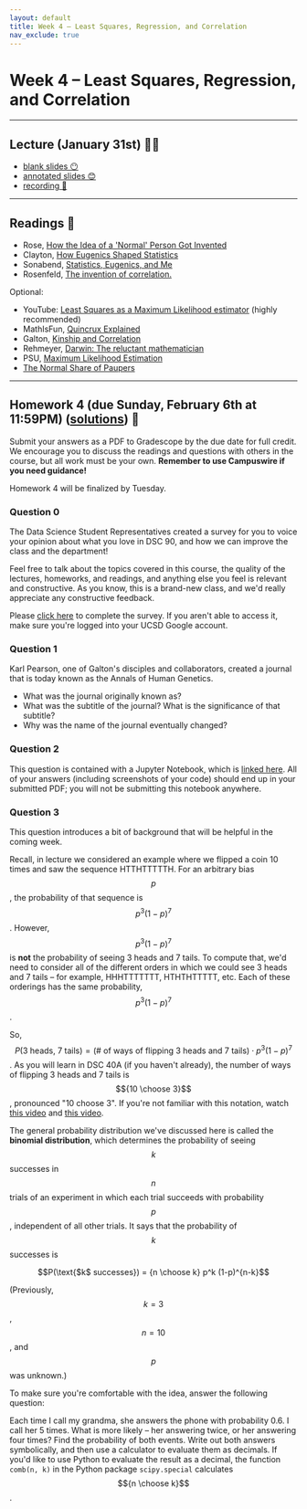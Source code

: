 ```yaml
---
layout: default
title: Week 4 – Least Squares, Regression, and Correlation
nav_exclude: true
---
```


<script src="https://cdn.mathjax.org/mathjax/latest/MathJax.js?config=TeX-AMS-MML_HTMLorMML" type="text/javascript"></script>

# Week 4 – Least Squares, Regression, and Correlation

---

## Lecture (January 31st) 👨‍🏫

- [blank slides 😶](../../slides/lec04.pdf)
- [annotated slides 😊](../../slides/lec04-annotated.pdf)
- [recording 🎥](https://youtu.be/uwXWAuwER3c)

---

## Readings 📖

- Rose, [How the Idea of a 'Normal' Person Got Invented](https://www.theatlantic.com/business/archive/2016/02/the-invention-of-the-normal-person/463365/)
- Clayton, [How Eugenics Shaped Statistics](https://nautil.us/how-eugenics-shaped-statistics-9365/)
- Sonabend, [Statistics, Eugenics, and Me](https://towardsdatascience.com/statistics-eugenics-and-me-29eaf43efac7)
- Rosenfeld, [The invention of correlation.](https://higherlogicdownload.s3.amazonaws.com/AMSTAT/1484431b-3202-461e-b7e6-ebce10ca8bcd/UploadedImages/Classroom_Activities/HS_6_Correlation_Francis_GALTON.pdf)

Optional:
- YouTube: [Least Squares as a Maximum Likelihood estimator](https://www.youtube.com/watch?v=_-Gnu498s3o) (highly recommended)
- MathIsFun, [Quincrux Explained](https://www.mathsisfun.com/data/quincunx-explained.html)
- Galton, [Kinship and Correlation](https://galton.org/essays/1890-1899/galton-1890-nareview-kinship-and-correlation.html)
- Rehmeyer, [Darwin: The reluctant mathematician](https://www.sciencenews.org/article/darwin-reluctant-mathematician)
- PSU, [Maximum Likelihood Estimation](https://online.stat.psu.edu/stat415/lesson/1/1.2)
- [The Normal Share of Paupers](https://www.statistics.com/the-normal-share-of-paupers/)

---

## Homework 4 (due Sunday, February 6th at 11:59PM) ([solutions](https://campuswire.com/c/GCAB4734F/feed/20)) 📝

Submit your answers as a PDF to Gradescope by the due date for full credit. We encourage you to discuss the readings and questions with others in the course, but all work must be your own. **Remember to use Campuswire if you need guidance!**

Homework 4 will be finalized by Tuesday.

### Question 0

The Data Science Student Representatives created a survey for you to voice your opinion about what you love in DSC 90, and how we can improve the class and the department!

Feel free to talk about the topics covered in this course, the quality of the lectures, homeworks, and readings, and anything else you feel is relevant and constructive. As you know, this is a brand-new class, and we'd really appreciate any constructive feedback.

Please [click here](https://docs.google.com/forms/d/e/1FAIpQLSdUW_3PHsp_6XD0kKQMwU9Ck__aAgQDNGW8eBO1tDVce95ZCA/viewform) to complete the survey. If you aren't able to access it, make sure you're logged into your UCSD Google account.

### Question 1

Karl Pearson, one of Galton's disciples and collaborators, created a journal that is today known as the Annals of Human Genetics.
- What was the journal originally known as?
- What was the subtitle of the journal? What is the significance of that subtitle?
- Why was the name of the journal eventually changed?

### Question 2

This question is contained with a Jupyter Notebook, which is [linked here](http://datahub.ucsd.edu/user-redirect/git-sync?repo=https://github.com/dsc-courses/dsc90-2022-wi&subPath=homework/hw04/hw04-student.ipynb). All of your answers (including screenshots of your code) should end up in your submitted PDF; you will not be submitting this notebook anywhere.

### Question 3

This question introduces a bit of background that will be helpful in the coming week.

Recall, in lecture we considered an example where we flipped a coin 10 times and saw the sequence HTTHTTTTTH. For an arbitrary bias $$p$$, the probability of that sequence is $$p^3 (1-p)^7$$. However, $$p^3 (1-p)^7$$ is **not** the probability of seeing 3 heads and 7 tails. To compute that, we'd need to consider all of the different orders in which we could see 3 heads and 7 tails – for example, HHHTTTTTTT, HTHTHTTTTT, etc. Each of these orderings has the same probability, $$p^3 (1-p)^7$$.

So, $$P(\text{3 heads, 7 tails}) = (\text{# of ways of flipping 3 heads and 7 tails}) \cdot p^3 (1-p)^7$$. As you will learn in DSC 40A (if you haven't already), the number of ways of flipping 3 heads and 7 tails is $${10 \choose 3}$$, pronounced "10 choose 3". If you're not familiar with this notation, watch [this video](https://www.youtube.com/watch?v=4j2mFGkvwWE) and [this video](https://www.youtube.com/watch?v=lR6FeO5Pgss).

The general probability distribution we've discussed here is called the **binomial distribution**, which determines the probability of seeing $$k$$ successes in $$n$$ trials of an experiment in which each trial succeeds with probability $$p$$, independent of all other trials. It says that the probability of $$k$$ successes is

$$P(\text{$k$ successes}) = {n \choose k} p^k (1-p)^{n-k}$$

(Previously, $$k = 3$$, $$n = 10$$, and $$p$$ was unknown.)

To make sure you're comfortable with the idea, answer the following question:

Each time I call my grandma, she answers the phone with probability 0.6. I call her 5 times. What is more likely – her answering twice, or her answering four times? Find the probability of both events. Write out both answers symbolically, and then use a calculator to evaluate them as decimals. If you'd like to use Python to evaluate the result as a decimal, the function `comb(n, k)` in the Python package `scipy.special` calculates $${n \choose k}$$.
